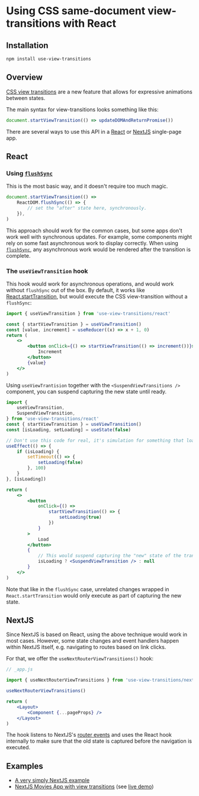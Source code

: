 # Using CSS same-document view-transitions with React

## Installation

```sh
npm install use-view-transitions
```

## Overview

[CSS view transitions](https://drafts.csswg.org/css-view-transitions-1/) are a new feature that allows for expressive
animations between states.

The main syntax for view-transitions looks something like this:

```js
document.startViewTransition(() => updateDOMAndReturnPromise())
```

There are several ways to use this API in a [React](https://react.dev/) or [NextJS](https://nextjs.org/) single-page app.

## React

### Using [`flushSync`](https://react.dev/reference/react-dom/flushSync)

This is the most basic way, and it doesn't require too much magic.

```js
document.startViewTransition(() =>
	ReactDOM.flushSync(() => {
		// set the "after" state here, synchronously.
	}),
)
```

This approach should work for the common cases, but some apps don't work well
with synchronous updates. For example, some components might rely on some fast
asynchronous work to display correctly. When using [`flushSync`](https://react.dev/reference/react-dom/flushSync),
any asynchronous work would be rendered after the transition is complete.

### The `useViewTransition` hook

This hook would work for asynchronous operations, and would work without `flushSync` out of the box.
By default, it works like [React.startTransition](https://react.dev/reference/react/startTransition),
but would execute the CSS view-transition without a `flushSync`:

```jsx
import { useViewTransition } from 'use-view-transitions/react'

const { startViewTransition } = useViewTransition()
const [value, increment] = useReducer((x) => x + 1, 0)
return (
	<>
		<button onClick={() => startViewTransition(() => increment())}>
			Increment
		</button>
		{value}
	</>
)
```

Using `useViewTrantision` together with the `<SuspendViewTransitions />` component, you can suspend
capturing the new state until ready.

```jsx
import {
	useViewTransition,
	SuspendViewTransition,
} from 'use-view-transitions/react'
const { startViewTransition } = useViewTransition()
const [isLoading, setLoading] = useState(false)

// Don't use this code for real, it's simulation for something that loads asynchronously.
useEffect(() => {
	if (isLoading) {
		setTimeout(() => {
			setLoading(false)
		}, 100)
	}
}, [isLoading])

return (
	<>
		<button
			onClick={() =>
				startViewTransition(() => {
					setLoading(true)
				})
			}
		>
			Load
		</button>
		{
			// This would suspend capturing the "new" state of the transition until loaded.
			isLoading ? <SuspendViewTransition /> : null
		}
	</>
)
```

Note that like in the `flushSync` case, unrelated changes wrapped in `React.startTransition` would only
execute as part of capturing the new state.

## NextJS

Since NextJS is based on React, using the above technique would work in most cases.
However, some state changes and event handlers happen within NextJS itself, e.g. navigating
to routes based on link clicks.

For that, we offer the `useNextRouterViewTransitions()` hook:

```jsx
// _app.js

import { useNextRouterViewTransitions } from 'use-view-transitions/next'

useNextRouterViewTransitions()

return (
	<Layout>
		<Component {...pageProps} />
	</Layout>
)
```

The hook listens to NextJS's [router events](https://nextjs.org/docs/pages/api-reference/functions/use-router#routerevents)
and uses the React hook internally to make sure that the old state is captured before the navigation is executed.

## Examples

- [A very simply NextJS example](https://codesandbox.io/p/github/noamr/nextjs-view-transitions-simple-example/)
- [NextJS Movies App with view transitions](https://github.com/noamr/next-movies/tree/vt) (see [live demo](https://next-movies-with-view-transitions.vercel.app/))
